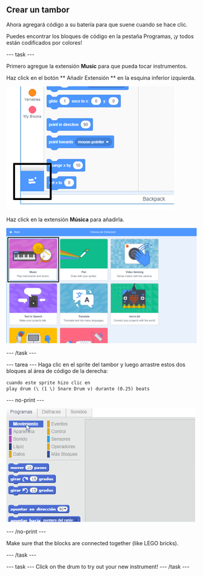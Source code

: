 ## Crear un tambor

Ahora agregará código a su batería para que suene cuando se hace clic.

Puedes encontrar los bloques de código en la pestaña Programas, ¡y todos están codificados por colores!

\--- task \---

Primero agregue la extensión **Music** para que pueda tocar instrumentos.

Haz click en el botón ** Añadir Extensión ** en la esquina inferior izquierda.

![botón añadir extensión marcado](images/add-extension-annotated.png)

Haz click en la extensión **Música** para añadirla.

![extensión de música resaltada](images/click-music-annotated.png)

\--- /task \---

\--- tarea \--- Haga clic en el sprite del tambor y luego arrastre estos dos bloques al área de código de la derecha:

```blocks3
cuando este sprite hizo clic en
play drum (\ (1 \) Snare Drum v) durante (0.25) beats
```

\--- no-print \---

![screenshot](images/connect-block.gif)

\--- /no-print \---

Make sure that the blocks are connected together (like LEGO bricks).

\--- /task \---

\--- task \--- Click on the drum to try out your new instrument! \--- /task \---